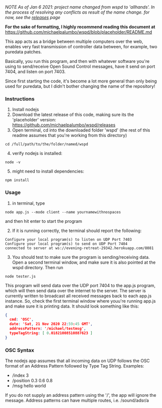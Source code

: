 *NOTE As of Jan 6 2021: project name changed from wspd to 'allhands'. In the process of resolving any conflicts as result of the name change. for now, see the [releases](https://github.com/michaelpalumbo/allhands/releases) page*

**For the sake of formatting, I highly recommend reading this document at** https://github.com/michaelpalumbo/wspd/blob/placeholder/README.md

This app acts as a bridge between multiple computers over the web, enables very fast transmission of controller data between, for example, two puredata patches. 

Basically, you run this program, and then with whatever software you're using to send/receive Open Sound Control messages, have it send on port 7404, and listen on port 7403.

Since first starting the code, it's become a lot more general than only being used for puredata, but I didn't bother changing the name of the repository!

### Instructions
1. Install nodejs
2. Download the latest release of this code, making sure its the 'placeholder' version: https://github.com/michaelpalumbo/wspd/releases
3. Open terminal, cd into the downloaded folder 'wspd' (the rest of this readme assumes that you're working from this directory) 

```shell
cd /full/path/to/the/folder/named/wspd
```
4. verify nodejs is installed:

```shell
node -v
```

5. might need to install dependencies:

```shell
npm install
```


### Usage

1. in terminal, type 
```shell
node app.js --mode client --name yournamewithnospaces
```

and then hit enter to start the program

2. If it is running correctly, the terminal should report the following:

```shell
Configure your local program(s) to listen on UDP Port 7403
Configure your local program(s) to send on UDP Port 7404
connected to server at ws://evening-retreat-29342.herokuapp.com/8081
```

3. You should test to make sure the program is sending/receiving data. Open a second terminal window, and make sure it is also pointed at the wspd directory. Then run 

```shell
node tester.js
```

This program will send data over the UDP port 7404 to the app.js program, which will then send data over the internet to the server. The server is currently written to broadcast all received messages back to each app.js instance. So, check the first terminal window where youu're running app.js and make sure it is printing data. It should look something like this:

```JSON
{
  cmd: 'OSC',
  date: 'Sat, 21 Nov 2020 22:59:45 GMT',
  addressPattern: '/michael/testmsg',
  typeTagString: [ 0.01821008510887623 ]
}
```

### OSC Syntax
The nodejs app assumes that all incoming data on UDP follows the OSC format of an Address Pattern followed by Type Tag String. Examples:

- /index 3
- /position 0.3 0.6 0.8
- /msg hello world

If you do not supply an address pattern using the '/', the app will ignore the message. Address patterns can have multiple routes, i.e. /sound/adsr/a

